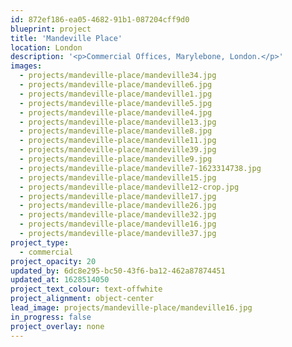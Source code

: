 ```yaml
---
id: 872ef186-ea05-4682-91b1-087204cff9d0
blueprint: project
title: 'Mandeville Place'
location: London
description: '<p>Commercial Offices, Marylebone, London.</p>'
images:
  - projects/mandeville-place/mandeville34.jpg
  - projects/mandeville-place/mandeville6.jpg
  - projects/mandeville-place/mandeville1.jpg
  - projects/mandeville-place/mandeville5.jpg
  - projects/mandeville-place/mandeville4.jpg
  - projects/mandeville-place/mandeville13.jpg
  - projects/mandeville-place/mandeville8.jpg
  - projects/mandeville-place/mandeville11.jpg
  - projects/mandeville-place/mandeville39.jpg
  - projects/mandeville-place/mandeville9.jpg
  - projects/mandeville-place/mandeville7-1623314738.jpg
  - projects/mandeville-place/mandeville15.jpg
  - projects/mandeville-place/mandeville12-crop.jpg
  - projects/mandeville-place/mandeville17.jpg
  - projects/mandeville-place/mandeville26.jpg
  - projects/mandeville-place/mandeville32.jpg
  - projects/mandeville-place/mandeville16.jpg
  - projects/mandeville-place/mandeville37.jpg
project_type:
  - commercial
project_opacity: 20
updated_by: 6dc8e295-bc50-43f6-ba12-462a87874451
updated_at: 1628514050
project_text_colour: text-offwhite
project_alignment: object-center
lead_image: projects/mandeville-place/mandeville16.jpg
in_progress: false
project_overlay: none
---
```


